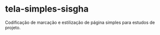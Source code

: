 # tela-simples-sisgha
Codificação de marcação e estilização de página simples para estudos de projeto. 
